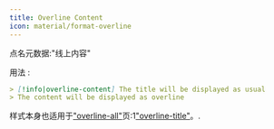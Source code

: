 ```yaml
---
title: Overline Content
icon: material/format-overline
---
```


点名元数据:"线上内容"

用法 :
```md
> [!info|overline-content] The title will be displayed as usual
> The content will be displayed as overline
```

样式本身也适用于["overline-all"](。/combined-styling/page-21.md)页:1["overline-title"](。/title-styling/page-21.md)。.